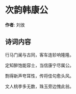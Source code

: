 # 次韵韩康公

**作者**: 刘攽

## 诗词内容

行马门阑与古同，客车连轸响隆隆。

定知醉饱能容士，当信康宁尽属公。

剽得新声夸耳性，传将佳句愈头风。

文人桃李多无数，珠玉旁边愧此翁。

